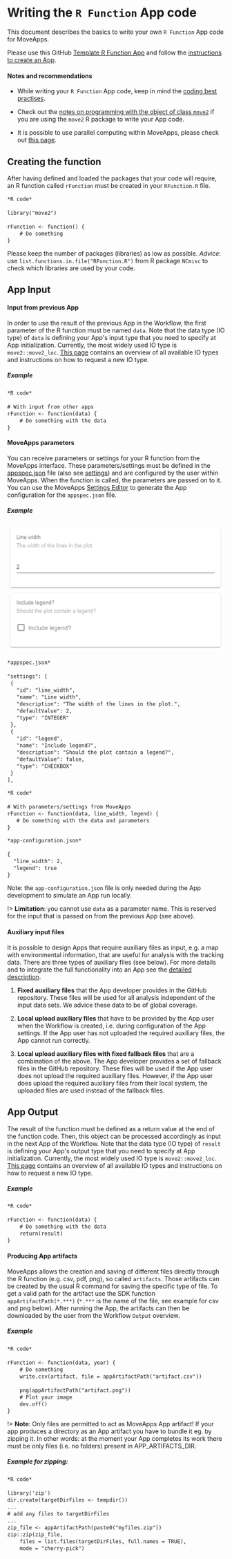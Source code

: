 # Writing the `R Function` App code
This document describes the basics to write your own `R Function` App code for MoveApps.

Please use this GitHub [Template R Function App](https://github.com/movestore/Template_R_Function_App ':ignore') and follow the [instructions to create an App](create_app.md).

#### Notes and recommendations
- While writing your `R Function` App code, keep in mind the [coding best practises](best_practices_coding.md).

- Check out the [notes on programming with the object of class `move2`](programing_move2.md) if you are using the `move2` R package to write your App code.

- It is possible to use parallel computing within MoveApps, please check out [this page](parallelcomp.md).


## Creating the function
After having defined and loaded the packages that your code will require, an R function called `rFunction` must be created in your `RFunction.R` file.

```
*R code*

library("move2")

rFunction <- function() {
    # Do something
}
```

Please keep the number of packages (libraries) as low as possible. *Advice*: use `list.functions.in.file("RFunction.R")` from R package `NCmisc` to check which libraries are used by your code.


## App Input

#### Input from previous App
In order to use the result of the previous App in the Workflow, the first parameter of the R function must be named `data`. Note that the data type (IO type) of `data` is defining your App's input type that you need to specify at App initialization. Currently, the most widely used IO type is `move2::move2_loc`. [This page](IO_types.md) contains an overview of all available IO types and instructions on how to request a new IO type.

##### Example
```
*R code*

# With input from other apps
rFunction <- function(data) {
    # Do something with the data
}
```


#### MoveApps parameters
You can receive parameters or settings for your R function from the MoveApps interface. These parameters/settings must be defined in the [appspec.json](appspec.md) file (also see [settings](appspec/current/settings/README.md)) and are configured by the user within MoveApps. When the function is called, the parameters are passed on to it. You can use the MoveApps [Settings Editor](https://www.moveapps.org/apps/settingseditor ':ignore') to generate the App configuration for the `appspec.json` file.

##### Example
<kbd>![](files/sdk_settings_example.png)</kbd>

```
*appspec.json*

"settings": [
 {
   "id": "line_width",
   "name": "Line width",
   "description": "The width of the lines in the plot.",
   "defaultValue": 2,
   "type": "INTEGER"
 },
 {
   "id": "legend",
   "name": "Include legend?",
   "description": "Should the plot contain a legend?",
   "defaultValue": false,
   "type": "CHECKBOX"
 }
],
```

```
*R code*

# With parameters/settings from MoveApps 
rFunction <- function(data, line_width, legend) {
   # Do something with the data and parameters
}
```

```
*app-configuration.json*

{
  "line_width": 2,
  "legend": true
}

```
Note: the `app-configuration.json` file is only needed during the App development to simulate an App run locally.

!\>  **Limitation**: you cannot use `data` as a parameter name. This is reserved for the input that is passed on from the previous App (see above).


#### Auxiliary input files
It is possible to design Apps that require auxiliary files as input, e.g. a map with environmental information, that are useful for analysis with the tracking data. There are three types of auxiliary files (see below). For more details and to integrate the full functionality into an App see the [detailed description](auxiliary.md).

1. **Fixed auxiliary files** that the App developer provides in the GitHub repository. These files will be used for all analysis independent of the input data sets. We advice these data to be of global coverage.

2. **Local upload auxiliary files** that have to be provided by the App user when the Workflow is created, i.e. during configuration of the App settings. If the App user has not uploaded the required auxiliary files, the App cannot run correctly.

3. **Local upload auxiliary files with fixed fallback files** that are a combination of the above. The App developer provides a set of fallback files in the GitHub repository. These files will be used if the App user does not upload the required auxiliary files. However, if the App user does upload the required auxiliary files from their local system, the uploaded files are used instead of the fallback files.


## App Output
The result of the function must be defined as a return value at the end of the function code. Then, this object can be processed accordingly as input in the next App of the Workflow. Note that the data type (IO type) of `result` is defining your App's output type that you need to specify at App initialization. Currently, the most widely used IO type is `move2::move2_loc`. [This page](IO_types.md) contains an overview of all available IO types and instructions on how to request a new IO type.

##### Example
```
*R code*

rFunction <- function(data) {
    # Do something with the data
    return(result)
}
```

#### Producing App artifacts
MoveApps allows the creation and saving of different files directly through the R function (e.g. csv, pdf, png), so called `artifacts`. Those artifacts can be created by the usual R command for saving the specific type of file. To get a valid path for the artifact use the SDK function `appArtifactPath(*.***)` (`*.***` is the name of the file, see example for csv and png below). After running the App, the artifacts can then be downloaded by the user from the Workflow `Output` overview.

##### Example
```
*R code*

rFunction <- function(data, year) {
    # Do something
    write.csv(artifact, file = appArtifactPath("artifact.csv"))
	
    png(appArtifactPath("artifact.png"))
    # Plot your image
    dev.off()
}
```

!\> **Note**: Only files are permitted to act as MoveApps App artifact! If your app produces a directory as an App artifact you have to bundle it eg. by zipping it. In other words: at the moment your App completes its work there must be only files (i.e. no folders) present in APP_ARTIFACTS_DIR.

##### Example for zipping:
```
*R code*

library('zip')
dir.create(targetDirFiles <- tempdir())
...
# add any files to targetDirFiles
...
zip_file <- appArtifactPath(paste0("myfiles.zip"))
zip::zip(zip_file, 
    files = list.files(targetDirFiles, full.names = TRUE),
    mode = "cherry-pick")
```

